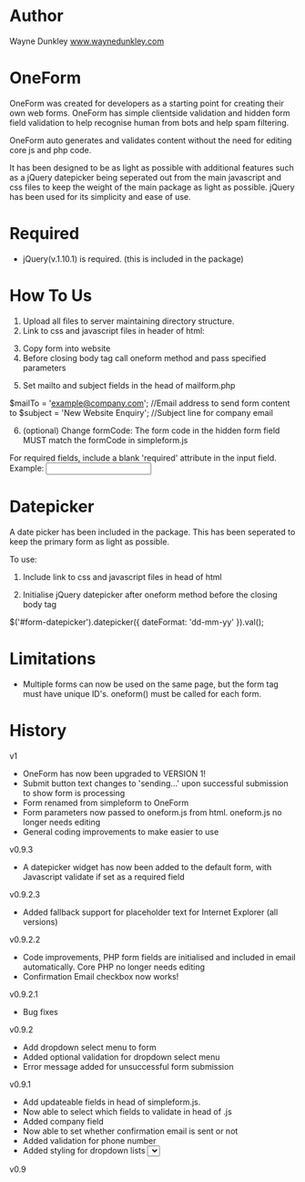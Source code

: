 Author
==========================
Wayne Dunkley
www.waynedunkley.com


OneForm
==========================

OneForm was created for developers as a starting point for creating their own web forms. OneForm has simple clientside validation and hidden form field validation to help recognise human from bots and help spam filtering.

OneForm auto generates and validates content without the need for editing core js and php code.

It has been designed to be as light as possible with additional features such as a jQuery datepicker being seperated out from the main javascript and css files to keep the weight of the main package as light as possible. jQuery has been used for its simplicity and ease of use.


Required
==========================
* jQuery(v.1.10.1) is required. (this is included in the package)


How To Us
==========================
1. Upload all files to server maintaining directory structure.
2. Link to css and javascript files in header of html:

<link rel="stylesheet" type="text/css" href="res/css/simpleform.css">
<script type="text/javascript" src="res/js/simpleform.js"></script>

3. Copy form into website
4. Before closing body tag call oneform method and pass specified parameters

<script type="text/javascript">
	$(document).ready(function(){
		oneform({
			_id: 'contactform',
			_code: '12345',
			submit_id: 'submit-btn'
		});
	});
</script>

5. Set mailto and subject fields in the head of mailform.php

$mailTo = 'example@company.com'; //Email address to send form content to
$subject = 'New Website Enquiry'; //Subject line for company email

6. (optional) Change formCode: The form code in the hidden form field MUST match the formCode in simpleform.js

For required fields, include a blank 'required' attribute in the input field.
Example: <input type="text" name="name" id="form-name" required>


Datepicker
==========================
A date picker has been included in the package. This has been seperated to keep the primary form as light as possible.

To use:
1. Include link to css and javascript files in head of html

<link rel="stylesheet" type="text/css" href="res/css/jquery-ui-datepicker.css">
<script type="text/javascript" src="res/js/jquery-ui-datepicker.js"></script>

2. Initialise jQuery datepicker after oneform method before the closing body tag

$('#form-datepicker').datepicker({ dateFormat: 'dd-mm-yy' }).val();


Limitations
==========================
- Multiple forms can now be used on the same page, but the form tag must have unique ID's. oneform() must be called for each form.


History
==========================

v1
 - OneForm has now been upgraded to VERSION 1!
 - Submit button text changes to 'sending...' upon successful submission to show form is processing
 - Form renamed from simpleform to OneForm
 - Form parameters now passed to oneform.js from html. oneform.js no longer needs editing
 - General coding improvements to make easier to use

v0.9.3
 - A datepicker widget has now been added to the default form, with Javascript validate if set as a required field

v0.9.2.3
 - Added fallback support for placeholder text for Internet Explorer (all versions)

v0.9.2.2
 - Code improvements, PHP form fields are initialised and included in email automatically. Core PHP no longer needs editing
 - Confirmation Email checkbox now works!

v0.9.2.1
 - Bug fixes

v0.9.2
 - Add dropdown select menu to form
 - Added optional validation for dropdown select menu
 - Error message added for unsuccessful form submission

v0.9.1
 - Add updateable fields in head of simpleform.js. 
 - Now able to select which fields to validate in head of .js
 - Added company field
 - Now able to set whether confirmation email is sent or not
 - Added validation for phone number
 - Added styling for dropdown lists <select>

v0.9
